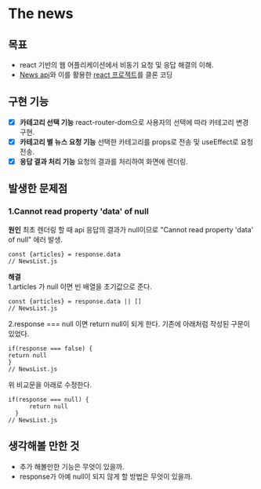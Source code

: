 # The news
## 목표
- react 기반의 웹 어플리케이션에서 비동기 요청 및 응답 해결의 이해.
- [News api](https://newsapi.org/)와 이를 활용한 [react 프로젝트](https://github.com/gilbutITbook/080203/tree/master/14/news-viewer)를 클론 코딩

## 구현 기능
- [x] **카테고리 선택 기능**
	react-router-dom으로 사용자의 선택에 따라 카테고리 변경 구현.
- [x] **카테고리 별 뉴스 요청 기능**
	선택한 카테고리를 props로 전송 및 useEffect로 요청 전송.
- [x] **응답 결과 처리 기능**
	요청의 결과를 처리하여 화면에 렌더링.
    
## 발생한 문제점
### 1.Cannot read property 'data' of null
**원인** 
최초 렌더링 할 때 api 응답의 결과가 null이므로 "Cannot read property 'data' of null" 에러 발생.
~~~
const {articles} = response.data
// NewsList.js
~~~
**해결** <br />
1.articles 가 null 이면 빈 배열을 초기값으로 준다.
~~~
const {articles} = response.data || []
// NewsList.js
~~~
2.response === null 이면 return null이 되게 한다.
기존에 아래처럼 작성된 구문이 있었다.
~~~
if(response === false) {
return null 
}
// NewsList.js
~~~
위 비교문을 아래로 수정한다.
~~~
if(response === null) {
      return null
  }
// NewsList.js
~~~

## 생각해볼 만한 것
- 추가 해볼만한 기능은 무엇이 있을까.
- response가 아예 null이 되지 않게 할 방법은 무엇이 있을까.
